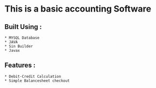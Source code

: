 # This is a basic accounting Software

## Built Using :

	* MYSQL Database
	* JAVA
	* Sin Builder
	* Javax

## Features :

	* Debit-Credit Calculation
	* Simple Balancesheet checkout